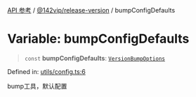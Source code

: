 [API 参考](../../../index.md) / [@142vip/release-version](../index.md) / bumpConfigDefaults

# Variable: bumpConfigDefaults

> `const` **bumpConfigDefaults**: [`VersionBumpOptions`](../interfaces/VersionBumpOptions.md)

Defined in: [utils/config.ts:6](https://github.com/142vip/core-x/blob/15d5bc9ef4bece78c0e60bdf074a2d245f625100/packages/release-version/src/utils/config.ts#L6)

bump工具，默认配置
